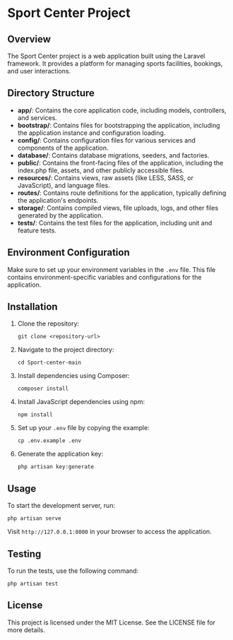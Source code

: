 # Sport Center Project

## Overview
The Sport Center project is a web application built using the Laravel framework. It provides a platform for managing sports facilities, bookings, and user interactions.

## Directory Structure
- **app/**: Contains the core application code, including models, controllers, and services.
- **bootstrap/**: Contains files for bootstrapping the application, including the application instance and configuration loading.
- **config/**: Contains configuration files for various services and components of the application.
- **database/**: Contains database migrations, seeders, and factories.
- **public/**: Contains the front-facing files of the application, including the index.php file, assets, and other publicly accessible files.
- **resources/**: Contains views, raw assets (like LESS, SASS, or JavaScript), and language files.
- **routes/**: Contains route definitions for the application, typically defining the application's endpoints.
- **storage/**: Contains compiled views, file uploads, logs, and other files generated by the application.
- **tests/**: Contains the test files for the application, including unit and feature tests.

## Environment Configuration
Make sure to set up your environment variables in the `.env` file. This file contains environment-specific variables and configurations for the application.

## Installation
1. Clone the repository:
   ```
   git clone <repository-url>
   ```
2. Navigate to the project directory:
   ```
   cd Sport-center-main
   ```
3. Install dependencies using Composer:
   ```
   composer install
   ```
4. Install JavaScript dependencies using npm:
   ```
   npm install
   ```
5. Set up your `.env` file by copying the example:
   ```
   cp .env.example .env
   ```
6. Generate the application key:
   ```
   php artisan key:generate
   ```

## Usage
To start the development server, run:
```
php artisan serve
```
Visit `http://127.0.0.1:8000` in your browser to access the application.

## Testing
To run the tests, use the following command:
```
php artisan test
```

## License
This project is licensed under the MIT License. See the LICENSE file for more details.